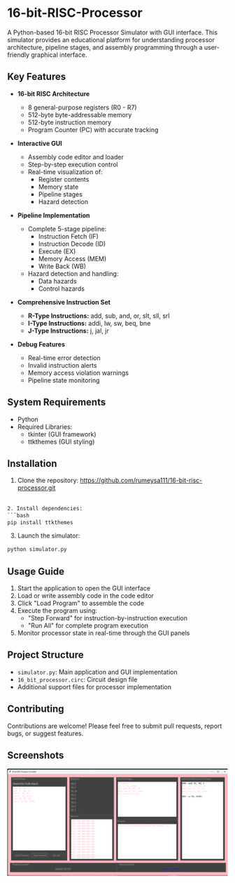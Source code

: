 # 16-bit-RISC-Processor
A Python-based 16-bit RISC Processor Simulator with GUI interface. This simulator provides an educational platform for understanding processor architecture, pipeline stages, and assembly programming through a user-friendly graphical interface.

## Key Features
- **16-bit RISC Architecture**
  - 8 general-purpose registers (R0 - R7)
  - 512-byte byte-addressable memory
  - 512-byte instruction memory
  - Program Counter (PC) with accurate tracking

- **Interactive GUI**
  - Assembly code editor and loader
  - Step-by-step execution control
  - Real-time visualization of:
    - Register contents
    - Memory state
    - Pipeline stages
    - Hazard detection

- **Pipeline Implementation**
  - Complete 5-stage pipeline:
    - Instruction Fetch (IF)
    - Instruction Decode (ID)
    - Execute (EX)
    - Memory Access (MEM)
    - Write Back (WB)
  - Hazard detection and handling:
    - Data hazards
    - Control hazards

- **Comprehensive Instruction Set**
  - **R-Type Instructions:** add, sub, and, or, slt, sll, srl
  - **I-Type Instructions:** addi, lw, sw, beq, bne
  - **J-Type Instructions:** j, jal, jr

- **Debug Features**
  - Real-time error detection
  - Invalid instruction alerts
  - Memory access violation warnings
  - Pipeline state monitoring

## System Requirements
- Python 
- Required Libraries:
  - tkinter (GUI framework)
  - ttkthemes (GUI styling)

## Installation

1. Clone the repository:
https://github.com/rumeysa111/16-bit-risc-processor.git
```

2. Install dependencies:
```bash
pip install ttkthemes
```

3. Launch the simulator:
```bash
python simulator.py
```

## Usage Guide
1. Start the application to open the GUI interface
2. Load or write assembly code in the code editor
3. Click "Load Program" to assemble the code
4. Execute the program using:
   - "Step Forward" for instruction-by-instruction execution
   - "Run All" for complete program execution
5. Monitor processor state in real-time through the GUI panels

## Project Structure
- `simulator.py`: Main application and GUI implementation
- `16_bit_processor.circ`: Circuit design file
- Additional support files for processor implementation

## Contributing
Contributions are welcome! Please feel free to submit pull requests, report bugs, or suggest features.

## Screenshots
![Screenshot](./images/screenshot.png)
